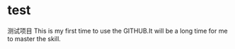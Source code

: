 # test
测试项目
This is my first time to use the GITHUB.It will be a long time for me to master the skill.
